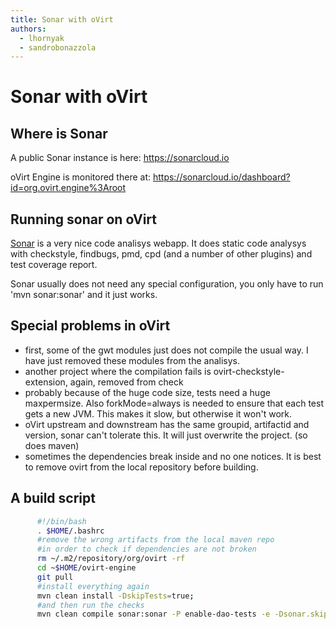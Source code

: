 ```yaml
---
title: Sonar with oVirt
authors:
  - lhornyak
  - sandrobonazzola
---
```



# Sonar with oVirt

## Where is Sonar

A public Sonar instance is here: <https://sonarcloud.io>

oVirt Engine is monitored there at: <https://sonarcloud.io/dashboard?id=org.ovirt.engine%3Aroot>


## Running sonar on oVirt

[Sonar](https://www.sonarqube.org/) is a very nice code analisys webapp. It does static code analysys with checkstyle, findbugs, pmd, cpd (and a number of other plugins) and test coverage report.

Sonar usually does not need any special configuration, you only have to run 'mvn sonar:sonar' and it just works.

## Special problems in oVirt

*   first, some of the gwt modules just does not compile the usual way. I have just removed these modules from the analisys.
*   another project where the compilation fails is ovirt-checkstyle-extension, again, removed from check
*   probably because of the huge code size, tests need a huge maxpermsize. Also forkMode=always is needed to ensure that each test gets a new JVM. This makes it slow, but otherwise it won't work.
*   oVirt upstream and downstream has the same groupid, artifactid and version, sonar can't tolerate this. It will just overwrite the project. (so does maven)
*   sometimes the dependencies break inside and no one notices. It is best to remove ovirt from the local repository before building.

## A build script
```bash
      #!/bin/bash
      . $HOME/.bashrc
      #remove the wrong artifacts from the local maven repo
      #in order to check if dependencies are not broken
      rm ~/.m2/repository/org/ovirt -rf
      cd ~$HOME/ovirt-engine
      git pull
      #install everything again
      mvn clean install -DskipTests=true;
      #and then run the checks
      mvn clean compile sonar:sonar -P enable-dao-tests -e -Dsonar.skippedModules=sharedgwt-deployment,gwt-extension,ovirt-checkstyle-extension -DargLine="-Xmx3g -XX:MaxPermSize=2048M" -DtestFailureIgnore=true -DforkMode=always #-Dtest=*Test.java
```
